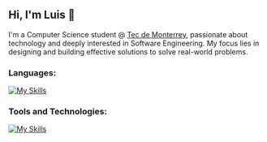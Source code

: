 ## Hi, I'm Luis 👋
I'm a Computer Science student @ [Tec de Monterrey](https://tec.mx/en), passionate about technology and deeply interested in Software Engineering. My focus lies in designing and building effective solutions to solve real-world problems.

### Languages:
[![My Skills](https://skillicons.dev/icons?i=cpp,c,cs,py,js,html,css,r,swift,matlab)](https://skillicons.dev)

### Tools and Technologies:
[![My Skills](https://skillicons.dev/icons?i=mysql,postgres,nodejs,express,flask,react,tailwind,dotnet,git,gcp,postman,unity,vercel,figma)](https://skillicons.dev)

